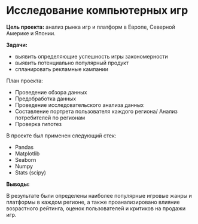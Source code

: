# Исследование компьютерных игр

**Цель проекта:**
анализ рынка игр и платформ в Европе, Северной Америке и Японии.

**Задачи:**
 - выявить определяющие успешность игры закономерности
 - выявить потенциально популярный продукт 
 - спланировать рекламные кампании

План проекта:

- Проведение обзора данных
- Предобработка данных
- Проведение исследовательского анализа данных
- Составление портрета пользователя каждого региона/ Анализ потребителей по регионам
- Проверка гипотез


В проекте был применен следующий стек:
  - Pandas
  - Matplotlib
  - Seaborn
  - Numpy
  - Stats (scipy)

**Выводы:**

В результате были определены наиболее популярные игровые жанры и платформы в каждом  регионе, а также проанализировано влияние возрастного рейтинга, оценок пользователей и критиков на продажи игр.

